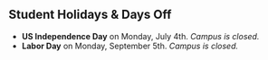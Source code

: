 ## Student Holidays & Days Off

* **US Independence Day** on Monday, July 4th. *Campus is closed.*
* **Labor Day** on Monday, September 5th. *Campus is closed.*